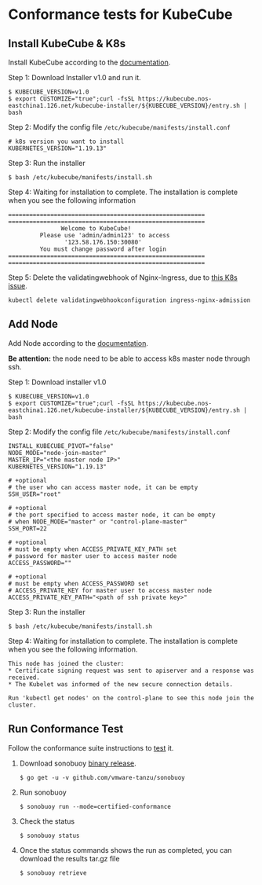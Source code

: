 # Conformance tests for KubeCube

## Install KubeCube & K8s

Install KubeCube according to the [documentation](https://www.kubecube.io/docs/installation-guide/all-in-one/#%E5%9C%A8-linux-%E4%B8%8A%E9%83%A8%E7%BD%B2-kubecube).

Step 1: Download Installer v1.0 and run it.

```shell
$ KUBECUBE_VERSION=v1.0
$ export CUSTOMIZE="true";curl -fsSL https://kubecube.nos-eastchina1.126.net/kubecube-installer/${KUBECUBE_VERSION}/entry.sh | bash
```

Step 2: Modify the config file  `/etc/kubecube/manifests/install.conf`

```
# k8s version you want to install
KUBERNETES_VERSION="1.19.13"
```

Step 3: Run the installer

`$ bash /etc/kubecube/manifests/install.sh`

Step 4: Waiting for installation to complete. The installation is complete when you see the following information

```shell
========================================================
========================================================
               Welcome to KubeCube!
         Please use 'admin/admin123' to access
                '123.58.176.150:30080'
         You must change password after login
========================================================
========================================================
```

Step 5: Delete the validatingwebhook of Nginx-Ingress, due to [this K8s issue](https://github.com/kubernetes/kubernetes/pull/100449#issuecomment-804788806). 

`kubectl delete validatingwebhookconfiguration ingress-nginx-admission`

## Add Node

Add Node according to the [documentation](https://www.kubecube.io/docs/installation-guide/add-k8s-node/).

**Be attention:** the node need to be able to access k8s master node through ssh.

Step 1: Download installer v1.0

```shell
$ KUBECUBE_VERSION=v1.0
$ export CUSTOMIZE="true";curl -fsSL https://kubecube.nos-eastchina1.126.net/kubecube-installer/${KUBECUBE_VERSION}/entry.sh | bash
```

Step 2: Modify the config file  `/etc/kubecube/manifests/install.conf`

```
INSTALL_KUBECUBE_PIVOT="false"
NODE_MODE="node-join-master"
MASTER_IP="<the master node IP>"
KUBERNETES_VERSION="1.19.13"

# +optional
# the user who can access master node, it can be empty
SSH_USER="root"

# +optional
# the port specified to access master node, it can be empty
# when NODE_MODE="master" or "control-plane-master"
SSH_PORT=22

# +optional
# must be empty when ACCESS_PRIVATE_KEY_PATH set
# password for master user to access master node
ACCESS_PASSWORD=""

# +optional
# must be empty when ACCESS_PASSWORD set
# ACCESS_PRIVATE_KEY for master user to access master node
ACCESS_PRIVATE_KEY_PATH="<path of ssh private key>"
```

Step 3: Run the installer

`$ bash /etc/kubecube/manifests/install.sh`

Step 4: Waiting for installation to complete. The installation is complete when you see the following information.

```shell
This node has joined the cluster:
* Certificate signing request was sent to apiserver and a response was received.
* The Kubelet was informed of the new secure connection details.

Run 'kubectl get nodes' on the control-plane to see this node join the cluster.
```

## Run Conformance Test

Follow the conformance suite instructions to [test](https://github.com/cncf/k8s-conformance/blob/master/instructions.md) it.

1. Download sonobuoy  [binary release](https://github.com/vmware-tanzu/sonobuoy/releases).

   ````shell
   $ go get -u -v github.com/vmware-tanzu/sonobuoy
   ````

1. Run sonobuoy

   ```shell
   $ sonobuoy run --mode=certified-conformance
   ```

1. Check the status

   ```shell
   $ sonobuoy status
   ```
   
1. Once the status commands shows the run as completed, you can download the results tar.gz file

   ```shell
   $ sonobuoy retrieve
   ```

